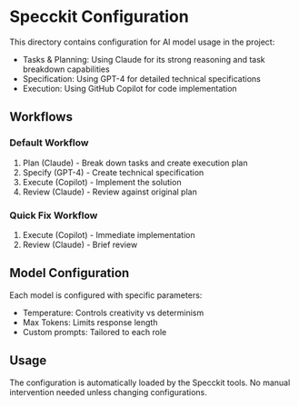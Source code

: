 # Specckit Configuration

This directory contains configuration for AI model usage in the project:

- Tasks & Planning: Using Claude for its strong reasoning and task breakdown capabilities
- Specification: Using GPT-4 for detailed technical specifications
- Execution: Using GitHub Copilot for code implementation

## Workflows

### Default Workflow
1. Plan (Claude) - Break down tasks and create execution plan
2. Specify (GPT-4) - Create technical specification
3. Execute (Copilot) - Implement the solution
4. Review (Claude) - Review against original plan

### Quick Fix Workflow
1. Execute (Copilot) - Immediate implementation
2. Review (Claude) - Brief review

## Model Configuration

Each model is configured with specific parameters:
- Temperature: Controls creativity vs determinism
- Max Tokens: Limits response length
- Custom prompts: Tailored to each role

## Usage

The configuration is automatically loaded by the Specckit tools. No manual intervention needed unless changing configurations.